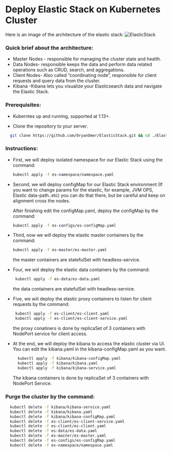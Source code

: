 # Deploy Elastic Stack on Kubernetes Cluster

Here is an image of the architecture of the elastic stack:
![ElasticStack](https://github.com/OryanOmer/ElasticStack/blob/master/ElasticStack-Kubernetes/elastic_stack.PNG)

### Quick brief about the architecture:
* Master Nodes - responsible for managing the cluster state and health.
* Data Nodes- responsible keeps the data and perform data related operations such as CRUD, search, and aggregations.
* Client Nodes- Also called “coordinating node”, responsible for client requests and query data from the cluster.
* Kibana -Kibana lets you visualize your Elasticsearch data and navigate the Elastic Stack.
### Prerequisites:
 * Kuberntes up and running, supported at 1.13+.

 * Clone the repository to your server.
  ``` bash
    git clone https://github.com/OryanOmer/ElasticStack.git && cd ./ElasticStack/ElasticStack-Kubernetes
  ```


### Instructions:
* First, we will deploy isolated namespace for our Elastic     Stack using the command:
    ``` bash
    kubectl apply -f es-namespace/namespace.yaml
    ```

* Second, we will deploy configMap for our Elastic Stack       environment (If you want to change params for the elastic,   for example, JVM OPS, Elastic data-path..etc) you can do     that there, but be careful and keep on alignment cross the   nodes.

  After finishing edit the configMap.yaml, deploy the        configMap by the command:

    ``` bash
    kubectl apply -f es-configs/es-configMap.yaml
    ```

* Third, now we will deploy the elastic master containers by   the command:
    ``` bash
    kubectl apply -f es-master/es-master.yaml
    ```
  the master containers are statefulSet with headless-service.

* Four, we wiil deploy the elastic data containers by the      command:
   ``` bash
    kubectl apply -f es-data/es-data.yaml
    ```
  the data containers are statefulSet with headless-service.

* Five, we wiil deploy the elastic proxy containers to         listen for client requests by the command:
   ``` bash
    kubectl apply -f es-client/es-client.yaml
    kubectl apply -f es-client/es-client-service.yaml
    ```
  the proxy conatiners is done by replicaSet of 3 containers with NodePort service for client access.

* At the end, we will deploy the kibana to access the elastic cluster via UI.
  You can edit the kibana.yaml in the kibana-configMap.yaml as you want.
  ``` bash
    kubectl apply -f kibana/kibana-configMap.yaml
    kubectl apply -f kibana/kibana.yaml
    kubectl apply -f kibana/kibana-service.yaml
  ```
  The kibana containers is done by replicaSet of 3 containers with NodePort Service.
  

### Purge the cluster by the command:
  ``` bash
    kubectl delete -f kibana/kibana-service.yaml
    kubectl delete -f kibana/kibana.yaml
    kubectl delete -f kibana/kibana-configMap.yaml
    kubectl delete -f es-client/es-client-service.yaml
    kubectl delete -f es-client/es-client.yaml
    kubectl delete -f es-data/es-data.yaml
    kubectl delete -f es-master/es-master.yaml
    kubectl delete -f es-configs/es-configMap.yaml
    kubectl delete -f es-namespace/namespace.yaml
  ``` 




